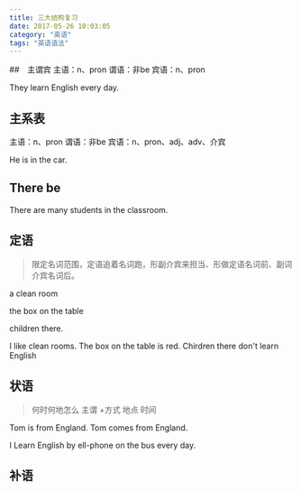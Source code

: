 ```yaml
---
title: 三大结构复习
date: 2017-05-26 10:03:05
category: "英语"
tags: "英语语法"
---
```


##　主谓宾
主语：n、pron
谓语：非be
宾语：n、pron

They learn English every day.


## 主系表
主语：n、pron
谓语：非be
宾语：n、pron、adj、adv、介宾

He is in the car.

## There be

There are  many students in the classroom.

## 定语

> 限定名词范围，定语追着名词跑，形副介宾来担当、形做定语名词前、副词介宾名词后。

a clean room

the box on the table

children  there.

I like clean rooms.
The box on the table is red.
Chirdren there  don't learn English

## 状语
>何时何地怎么
主谓 +方式 地点 时间 

Tom is from England.
Tom comes from England.

I Learn English by ell-phone on the bus every day.

## 补语